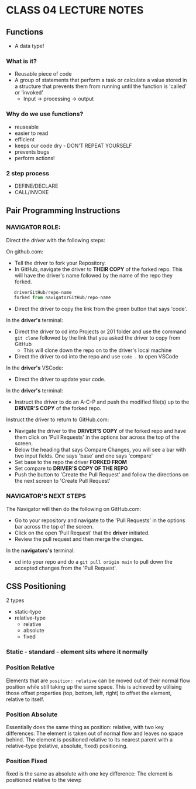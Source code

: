 # CLASS 04 LECTURE NOTES

## Functions

- A data type!

### What is it?

- Reusable piece of code
- A group of statements that perform a task or calculate a value stored in a structure that prevents them from running until the function is 'called' or 'invoked'
  - Input -> processing -> output

### Why do we use functions?

- reuseable
- easier to read
- efficient
- keeps our code dry - DON'T REPEAT YOURSELF
- prevents bugs
- perform actions!

### 2 step process

- DEFINE/DECLARE
- CALL/INVOKE

## Pair Programming Instructions

### NAVIGATOR ROLE:

Direct the *driver* with the following steps:

On github.com:

- Tell the driver to fork your Repository.
- In GitHub, navigate the driver to **THEIR COPY** of the forked repo. This will have the driver's name followed by the name of the repo they forked.

``` js
   driverGitHub/repo-name
   forked from navigatorGitHub/repo-name
```

- Direct the driver to copy the link from the green button that says 'code'.

In the **driver's** terminal:

- Direct the driver to cd into Projects or 201 folder and use the command `git clone` followed by the link that you asked the driver to copy from GitHub
  - This will clone down the repo on to the driver's local machine
- Direct the driver to cd into the repo and use `code .` to open VSCode

In the **driver's** VSCode:

- Direct the driver to update your code.

In the **driver's** terminal:

- Instruct the driver to do an A-C-P and push the modified file(s) up to the **DRIVER'S COPY** of the forked repo.

Instruct the driver to return to GitHub.com:

- Navigate the driver to the **DRIVER'S COPY** of the forked repo and have them click on 'Pull Requests' in the options bar across the top of the screen.
- Below the heading that says Compare Changes, you will see a bar with two input fields. One says 'base' and one says 'compare'
- Set base to the repo the driver **FORKED FROM**
- Set compare to **DRIVER'S COPY OF THE REPO**
- Push the button to 'Create the Pull Request' and follow the directions on the next screen to 'Create Pull Request'

### NAVIGATOR'S NEXT STEPS

The Navigator will then do the following on GitHub.com:

- Go to your repository and navigate to the 'Pull Requests' in the options bar across the top of the screen.
- Click on the open 'Pull Request' that the **driver** initiated.
- Review the pull request and then merge the changes.

In the **navigators's** terminal:

- cd into your repo and do a `git pull origin main` to pull down the accepted changes from the 'Pull Request'.

## CSS Positioning

2 types

- static-type
- relative-type
  - relative
  - absolute
  - fixed

### Static - standard - element sits where it normally

### Position Relative

Elements that are `position: relative` can be moved out of their normal flow position while still taking up the same space. This is achieved by utilising those offset properties (top, bottom, left, right) to offset the element, relative to itself.

### Position Absolute

Essentially does the same thing as position: relative, with two key differences:
The element is taken out of normal flow and leaves no space behind.
The element is positioned relative to its nearest parent with a relative-type (relative, absolute, fixed) positioning.

### Position Fixed

fixed is the same as absolute with one key difference:
The element is positioned relative to the viewp
